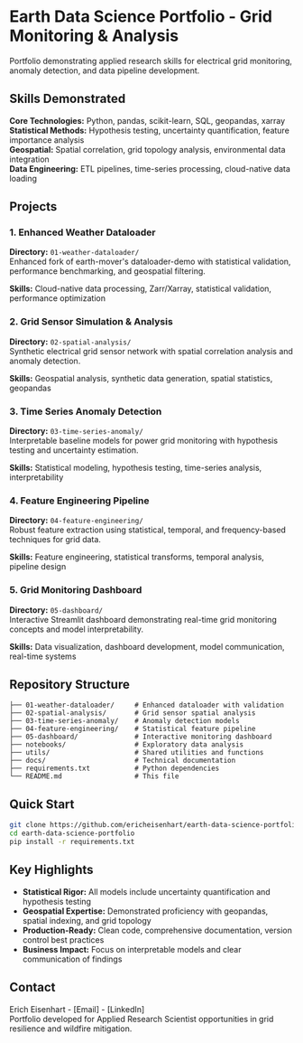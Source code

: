 # Earth Data Science Portfolio - Grid Monitoring & Analysis

Portfolio demonstrating applied research skills for electrical grid monitoring, anomaly detection, and data pipeline development.

## Skills Demonstrated

**Core Technologies:** Python, pandas, scikit-learn, SQL, geopandas, xarray  
**Statistical Methods:** Hypothesis testing, uncertainty quantification, feature importance analysis  
**Geospatial:** Spatial correlation, grid topology analysis, environmental data integration  
**Data Engineering:** ETL pipelines, time-series processing, cloud-native data loading

## Projects

### 1. Enhanced Weather Dataloader
**Directory:** `01-weather-dataloader/`  
Enhanced fork of earth-mover's dataloader-demo with statistical validation, performance benchmarking, and geospatial filtering.

**Skills:** Cloud-native data processing, Zarr/Xarray, statistical validation, performance optimization

### 2. Grid Sensor Simulation & Analysis
**Directory:** `02-spatial-analysis/`  
Synthetic electrical grid sensor network with spatial correlation analysis and anomaly detection.

**Skills:** Geospatial analysis, synthetic data generation, spatial statistics, geopandas

### 3. Time Series Anomaly Detection
**Directory:** `03-time-series-anomaly/`  
Interpretable baseline models for power grid monitoring with hypothesis testing and uncertainty estimation.

**Skills:** Statistical modeling, hypothesis testing, time-series analysis, interpretability

### 4. Feature Engineering Pipeline
**Directory:** `04-feature-engineering/`  
Robust feature extraction using statistical, temporal, and frequency-based techniques for grid data.

**Skills:** Feature engineering, statistical transforms, temporal analysis, pipeline design

### 5. Grid Monitoring Dashboard
**Directory:** `05-dashboard/`  
Interactive Streamlit dashboard demonstrating real-time grid monitoring concepts and model interpretability.

**Skills:** Data visualization, dashboard development, model communication, real-time systems

## Repository Structure

```
├── 01-weather-dataloader/     # Enhanced dataloader with validation
├── 02-spatial-analysis/       # Grid sensor spatial analysis
├── 03-time-series-anomaly/    # Anomaly detection models
├── 04-feature-engineering/    # Statistical feature pipeline
├── 05-dashboard/              # Interactive monitoring dashboard
├── notebooks/                 # Exploratory data analysis
├── utils/                     # Shared utilities and functions
├── docs/                      # Technical documentation
├── requirements.txt           # Python dependencies
└── README.md                  # This file
```

## Quick Start

```bash
git clone https://github.com/ericheisenhart/earth-data-science-portfolio
cd earth-data-science-portfolio
pip install -r requirements.txt
```

## Key Highlights

- **Statistical Rigor:** All models include uncertainty quantification and hypothesis testing
- **Geospatial Expertise:** Demonstrated proficiency with geopandas, spatial indexing, and grid topology
- **Production-Ready:** Clean code, comprehensive documentation, version control best practices
- **Business Impact:** Focus on interpretable models and clear communication of findings

## Contact

Erich Eisenhart - [Email] - [LinkedIn]  
Portfolio developed for Applied Research Scientist opportunities in grid resilience and wildfire mitigation.